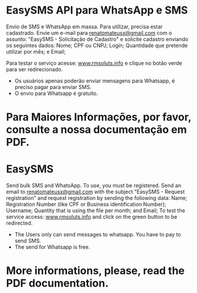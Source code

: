 # EasySMS API para WhatsApp e SMS
Envio de SMS e WhatsApp em massa.
Para utilizar, precisa estar cadastrado. Envie um e-mail para renatomateusx@gmail.com com o assunto: "EasySMS - Solicitação de Cadastro" e solicite cadastro enviando os seguintes dados:
Nome;
CPF ou CNPJ;
Login; 
Quantidade que pretende utilizar por mês; e
Email;

Para testar o serviço acesse: www.rmsoluts.info e clique no botão verde para ser redirecionado.
* Os usuários apenas poderão enviar mensagens para Whatsapp, é preciso pagar para enviar SMS.
* O envio para Whatsapp é gratuito.
# Para Maiores Informações, por favor, consulte a nossa documentação em PDF.


# EasySMS
Send bulk SMS and WhatsApp.
To use, you must be registered. Send an email to renatomateusx@gmail.com with the subject "EasySMS - Request registration" and request registration by sending the following data:
Name;
Registration Number (like CPF or Business identification Number);
Username;
Quantity that is using the file per month; and
Email;
To test the service access: www.rmsoluts.info and click on the green button to be redirected.
* The Users only can send messages to whatsapp. You have to pay to send SMS.
* The send for Whatsapp is free.
# More informations, please, read the PDF documentation.
